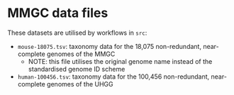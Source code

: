 # MMGC data files

These datasets are utilised by workflows in `src`:
  * `mouse-18075.tsv`: taxonomy data for the 18,075 non-redundant, near-complete genomes of the MMGC 
      * NOTE: this file utilises the original genome name instead of the standardised genome ID scheme
  * `human-100456.tsv`: taxonomy data for the 100,456 non-redundant, near-complete genomes of the UHGG
